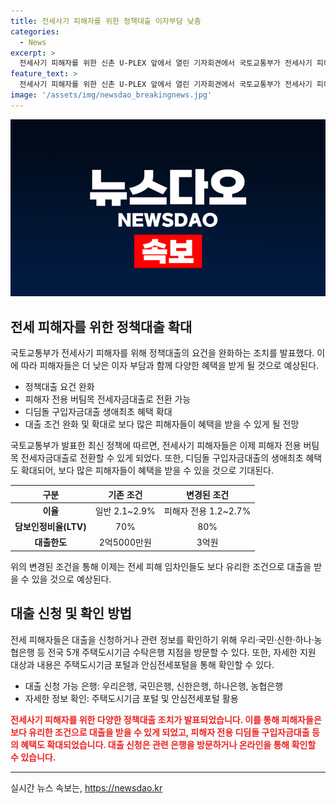 ```yaml
---
title: 전세사기 피해자를 위한 정책대출 이자부담 낮춤
categories:
  - News
excerpt: >
  전세사기 피해자를 위한 신촌 U-PLEX 앞에서 열린 기자회견에서 국토교통부가 전세사기 피해자 이자 부담 완화를 위한 정책대출 조치 발표했다. 이 조치로 버팀목 전세자금대출의 이자율이 낮아지고, 대출한도와 DTI 요건이 완화되어 소득이 낮은 피해자도 지원받을 수 있게 됐다. 또한 피해주택 보유 이력이 없을 시 디딤돌 구입자금대출 혜택을 받을 수 있게 했다. 이러한 변화는 주택도시기금과 관련 포털을 통해 확인할 수 있다. (문단 요약)
feature_text: >
  전세사기 피해자를 위한 신촌 U-PLEX 앞에서 열린 기자회견에서 국토교통부가 전세사기 피해자 이자 부담 완화를 위한 정책대출 조치 발표했다. 이 조치로 버팀목 전세자금대출의 이자율이 낮아지고, 대출한도와 DTI 요건이 완화되어 소득이 낮은 피해자도 지원받을 수 있게 됐다. 또한 피해주택 보유 이력이 없을 시 디딤돌 구입자금대출 혜택을 받을 수 있게 했다. 이러한 변화는 주택도시기금과 관련 포털을 통해 확인할 수 있다. (문단 요약)
image: '/assets/img/newsdao_breakingnews.jpg'
---
```


<p><img src="/assets/img/newsdao_breakingnews.jpg" alt="firstkoreanews 속보" /></p>

<h2 data-ke-size="size26">전세 피해자를 위한 정책대출 확대</h2>

<p data-ke-size="size16">국토교통부가 전세사기 피해자를 위해 정책대출의 요건을 완화하는 조치를 발표했다. 이에 따라 피해자들은 더 낮은 이자 부담과 함께 다양한 혜택을 받게 될 것으로 예상된다.</p>

<ul>
<li>정책대출 요건 완화</li>
<li>피해자 전용 버팀목 전세자금대출로 전환 가능</li>
<li>디딤돌 구입자금대출 생애최초 혜택 확대</li>
<li>대출 조건 완화 및 확대로 보다 많은 피해자들이 혜택을 받을 수 있게 될 전망</li>
</ul>

<p data-ke-size="size16">국토교통부가 발표한 최신 정책에 따르면, 전세사기 피해자들은 이제 피해자 전용 버팀목 전세자금대출로 전환할 수 있게 되었다. 또한, 디딤돌 구입자금대출의 생애최초 혜택도 확대되어, 보다 많은 피해자들이 혜택을 받을 수 있을 것으로 기대된다.</p>

<table>
<thead>
<tr>
<th scope="col">구분</th>
<th scope="col">기존 조건</th>
<th scope="col">변경된 조건</th>
</tr>
</thead>
<tbody>
<tr>
<td style="text-align: center; height: 17px;"><b>이율</b></td>
<td style="text-align: center; height: 17px;">일반 2.1~2.9%</td>
<td style="text-align: center; height: 17px;">피해자 전용 1.2~2.7%</td>
</tr>
<tr>
<td style="text-align: center; height: 17px;"><b>담보인정비율(LTV)</b></td>
<td style="text-align: center; height: 17px;">70%</td>
<td style="text-align: center; height: 17px;">80%</td>
</tr>
<tr>
<td style="text-align: center; height: 17px;"><b>대출한도</b></td>
<td style="text-align: center; height: 17px;">2억5000만원</td>
<td style="text-align: center; height: 17px;">3억원</td>
</tr>
</tbody>
</table>

<p data-ke-size="size16">위의 변경된 조건을 통해 이제는 전세 피해 임차인들도 보다 유리한 조건으로 대출을 받을 수 있을 것으로 예상된다.</p>

<h2 data-ke-size="size26">대출 신청 및 확인 방법</h2>

<p data-ke-size="size16">전세 피해자들은 대출을 신청하거나 관련 정보를 확인하기 위해 우리·국민·신한·하나·농협은행 등 전국 5개 주택도시기금 수탁은행 지점을 방문할 수 있다. 또한, 자세한 지원 대상과 내용은 주택도시기금 포털과 안심전세포털을 통해 확인할 수 있다.</p>

<ul>
<li>대출 신청 가능 은행: 우리은행, 국민은행, 신한은행, 하나은행, 농협은행</li>
<li>자세한 정보 확인: 주택도시기금 포털 및 안심전세포털 활용</li>
</ul>

<p data-ke-size="size16"><b><span style="color: #ee2323;">전세사기 피해자를 위한 다양한 정책대출 조치가 발표되었습니다. 이를 통해 피해자들은 보다 유리한 조건으로 대출을 받을 수 있게 되었고, 피해자 전용 디딤돌 구입자금대출 등의 혜택도 확대되었습니다. 대출 신청은 관련 은행을 방문하거나 온라인을 통해 확인할 수 있습니다.</span></b></p>

<hr>
실시간 뉴스 속보는, <a href="https://newsdao.kr" rel="dofollow">https://newsdao.kr</a>


